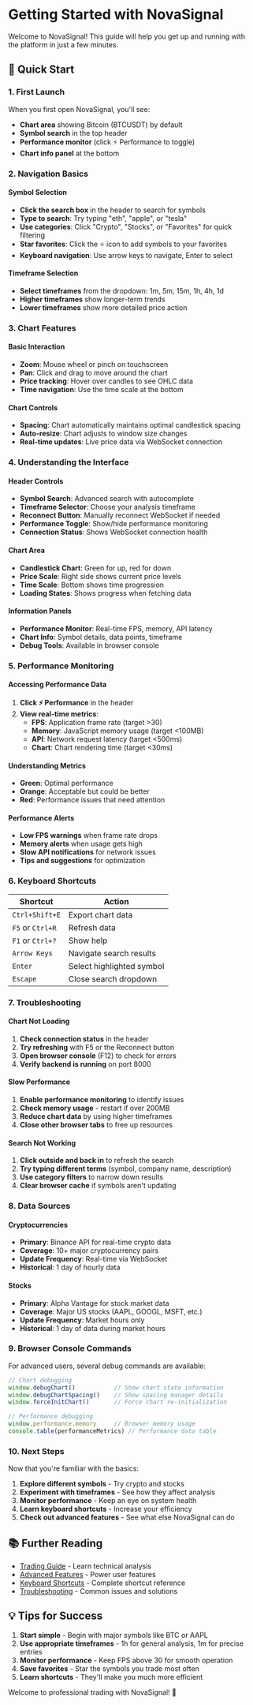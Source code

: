 # Getting Started with NovaSignal

Welcome to NovaSignal! This guide will help you get up and running with the platform in just a few minutes.

## 🚀 Quick Start

### 1. First Launch
When you first open NovaSignal, you'll see:
- **Chart area** showing Bitcoin (BTCUSDT) by default
- **Symbol search** in the top header
- **Performance monitor** (click ⚡ Performance to toggle)
- **Chart info panel** at the bottom

### 2. Navigation Basics

#### Symbol Selection
- **Click the search box** in the header to search for symbols
- **Type to search**: Try typing "eth", "apple", or "tesla"
- **Use categories**: Click "Crypto", "Stocks", or "Favorites" for quick filtering
- **Star favorites**: Click the ⭐ icon to add symbols to your favorites
- **Keyboard navigation**: Use arrow keys to navigate, Enter to select

#### Timeframe Selection
- **Select timeframes** from the dropdown: 1m, 5m, 15m, 1h, 4h, 1d
- **Higher timeframes** show longer-term trends
- **Lower timeframes** show more detailed price action

### 3. Chart Features

#### Basic Interaction
- **Zoom**: Mouse wheel or pinch on touchscreen
- **Pan**: Click and drag to move around the chart
- **Price tracking**: Hover over candles to see OHLC data
- **Time navigation**: Use the time scale at the bottom

#### Chart Controls
- **Spacing**: Chart automatically maintains optimal candlestick spacing
- **Auto-resize**: Chart adjusts to window size changes
- **Real-time updates**: Live price data via WebSocket connection

### 4. Understanding the Interface

#### Header Controls
- **Symbol Search**: Advanced search with autocomplete
- **Timeframe Selector**: Choose your analysis timeframe  
- **Reconnect Button**: Manually reconnect WebSocket if needed
- **Performance Toggle**: Show/hide performance monitoring
- **Connection Status**: Shows WebSocket connection health

#### Chart Area
- **Candlestick Chart**: Green for up, red for down
- **Price Scale**: Right side shows current price levels
- **Time Scale**: Bottom shows time progression
- **Loading States**: Shows progress when fetching data

#### Information Panels
- **Performance Monitor**: Real-time FPS, memory, API latency
- **Chart Info**: Symbol details, data points, timeframe
- **Debug Tools**: Available in browser console

### 5. Performance Monitoring

#### Accessing Performance Data
1. **Click ⚡ Performance** in the header
2. **View real-time metrics**:
   - **FPS**: Application frame rate (target >30)
   - **Memory**: JavaScript memory usage (target <100MB)
   - **API**: Network request latency (target <500ms)  
   - **Chart**: Chart rendering time (target <30ms)

#### Understanding Metrics
- **Green**: Optimal performance
- **Orange**: Acceptable but could be better
- **Red**: Performance issues that need attention

#### Performance Alerts
- **Low FPS warnings** when frame rate drops
- **Memory alerts** when usage gets high
- **Slow API notifications** for network issues
- **Tips and suggestions** for optimization

### 6. Keyboard Shortcuts

| Shortcut | Action |
|----------|--------|
| `Ctrl+Shift+E` | Export chart data |
| `F5` or `Ctrl+R` | Refresh data |
| `F1` or `Ctrl+?` | Show help |
| `Arrow Keys` | Navigate search results |
| `Enter` | Select highlighted symbol |
| `Escape` | Close search dropdown |

### 7. Troubleshooting

#### Chart Not Loading
1. **Check connection status** in the header
2. **Try refreshing** with F5 or the Reconnect button
3. **Open browser console** (F12) to check for errors
4. **Verify backend is running** on port 8000

#### Slow Performance
1. **Enable performance monitoring** to identify issues
2. **Check memory usage** - restart if over 200MB
3. **Reduce chart data** by using higher timeframes
4. **Close other browser tabs** to free up resources

#### Search Not Working
1. **Click outside and back in** to refresh the search
2. **Try typing different terms** (symbol, company name, description)
3. **Use category filters** to narrow down results
4. **Clear browser cache** if symbols aren't updating

### 8. Data Sources

#### Cryptocurrencies
- **Primary**: Binance API for real-time crypto data
- **Coverage**: 10+ major cryptocurrency pairs
- **Update Frequency**: Real-time via WebSocket
- **Historical**: 1 day of hourly data

#### Stocks
- **Primary**: Alpha Vantage for stock market data
- **Coverage**: Major US stocks (AAPL, GOOGL, MSFT, etc.)
- **Update Frequency**: Market hours only
- **Historical**: 1 day of data during market hours

### 9. Browser Console Commands

For advanced users, several debug commands are available:

```javascript
// Chart debugging
window.debugChart()           // Show chart state information
window.debugChartSpacing()    // Show spacing manager details
window.forceInitChart()       // Force chart re-initialization

// Performance debugging  
window.performance.memory     // Browser memory usage
console.table(performanceMetrics) // Performance data table
```

### 10. Next Steps

Now that you're familiar with the basics:

1. **Explore different symbols** - Try crypto and stocks
2. **Experiment with timeframes** - See how they affect analysis
3. **Monitor performance** - Keep an eye on system health
4. **Learn keyboard shortcuts** - Increase your efficiency
5. **Check out advanced features** - See what else NovaSignal can do

## 📚 Further Reading

- [Trading Guide](./trading-guide.md) - Learn technical analysis
- [Advanced Features](./advanced-features.md) - Power user features
- [Keyboard Shortcuts](./keyboard-shortcuts.md) - Complete shortcut reference
- [Troubleshooting](../technical/troubleshooting.md) - Common issues and solutions

## 💡 Tips for Success

1. **Start simple** - Begin with major symbols like BTC or AAPL
2. **Use appropriate timeframes** - 1h for general analysis, 1m for precise entries
3. **Monitor performance** - Keep FPS above 30 for smooth operation
4. **Save favorites** - Star the symbols you trade most often
5. **Learn shortcuts** - They'll make you much more efficient

Welcome to professional trading with NovaSignal! 🚀